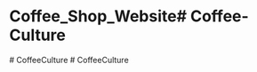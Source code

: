 # Coffee_Shop_Website#   C o f f e e - C u l t u r e  
 #   C o f f e e C u l t u r e  
 #   C o f f e e C u l t u r e  
 